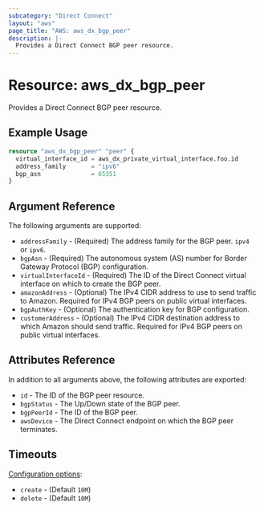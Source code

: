 ```yaml
---
subcategory: "Direct Connect"
layout: "aws"
page_title: "AWS: aws_dx_bgp_peer"
description: |-
  Provides a Direct Connect BGP peer resource.
---
```


# Resource: aws_dx_bgp_peer

Provides a Direct Connect BGP peer resource.

## Example Usage

```terraform
resource "aws_dx_bgp_peer" "peer" {
  virtual_interface_id = aws_dx_private_virtual_interface.foo.id
  address_family       = "ipv6"
  bgp_asn              = 65351
}
```

## Argument Reference

The following arguments are supported:

* `addressFamily` - (Required) The address family for the BGP peer. `ipv4 ` or `ipv6`.
* `bgpAsn` - (Required) The autonomous system (AS) number for Border Gateway Protocol (BGP) configuration.
* `virtualInterfaceId` - (Required) The ID of the Direct Connect virtual interface on which to create the BGP peer.
* `amazonAddress` - (Optional) The IPv4 CIDR address to use to send traffic to Amazon.
Required for IPv4 BGP peers on public virtual interfaces.
* `bgpAuthKey` - (Optional) The authentication key for BGP configuration.
* `customerAddress` - (Optional) The IPv4 CIDR destination address to which Amazon should send traffic.
Required for IPv4 BGP peers on public virtual interfaces.

## Attributes Reference

In addition to all arguments above, the following attributes are exported:

* `id` - The ID of the BGP peer resource.
* `bgpStatus` - The Up/Down state of the BGP peer.
* `bgpPeerId` - The ID of the BGP peer.
* `awsDevice` - The Direct Connect endpoint on which the BGP peer terminates.

## Timeouts

[Configuration options](https://developer.hashicorp.com/terraform/language/resources/syntax#operation-timeouts):

- `create` - (Default `10M`)
- `delete` - (Default `10M`)

<!-- cache-key: cdktf-0.17.0-pre.15 input-fdbf5009c46325adf31ece287babbcafc6b758a9922de220012ab29da82090ee -->